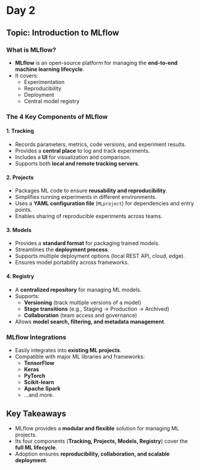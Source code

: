 # Day 2

## Topic: Introduction to MLflow

### What is MLflow?
- **MLflow** is an open-source platform for managing the **end-to-end machine learning lifecycle**.  
- It covers:
  - Experimentation  
  - Reproducibility  
  - Deployment  
  - Central model registry  


### The 4 Key Components of MLflow

#### 1. Tracking
- Records parameters, metrics, code versions, and experiment results.  
- Provides a **central place** to log and track experiments.  
- Includes a **UI** for visualization and comparison.  
- Supports both **local and remote tracking servers**.  

#### 2. Projects
- Packages ML code to ensure **reusability and reproducibility**.  
- Simplifies running experiments in different environments.  
- Uses a **YAML configuration file** (`MLproject`) for dependencies and entry points.  
- Enables sharing of reproducible experiments across teams.  

#### 3. Models
- Provides a **standard format** for packaging trained models.  
- Streamlines the **deployment process**.  
- Supports multiple deployment options (local REST API, cloud, edge).  
- Ensures model portability across frameworks.  

#### 4. Registry
- A **centralized repository** for managing ML models.  
- Supports:
  - **Versioning** (track multiple versions of a model)  
  - **Stage transitions** (e.g., Staging → Production → Archived)  
  - **Collaboration** (team access and governance)  
- Allows **model search, filtering, and metadata management**.  


### MLflow Integrations
- Easily integrates into **existing ML projects**.  
- Compatible with major ML libraries and frameworks:  
  - **TensorFlow**  
  - **Keras**  
  - **PyTorch**  
  - **Scikit-learn**  
  - **Apache Spark**  
  - ...and more.


## Key Takeaways
- MLflow provides a **modular and flexible** solution for managing ML projects.  
- Its four components (**Tracking, Projects, Models, Registry**) cover the **full ML lifecycle**.  
- Adoption ensures **reproducibility, collaboration, and scalable deployment**.  
